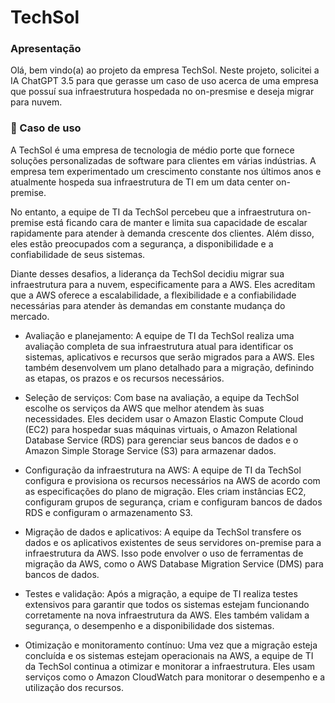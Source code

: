 # TechSol

### Apresentação
Olá, bem vindo(a) ao projeto da empresa TechSol. Neste projeto, solicitei a IA ChatGPT 3.5 para que gerasse um caso de uso acerca de uma empresa que possuí sua infraestrutura hospedada no on-presmise e deseja migrar para nuvem.

### 📃 Caso de uso
A TechSol é uma empresa de tecnologia de médio porte que fornece soluções personalizadas de software para clientes em várias indústrias. A empresa tem experimentado um crescimento constante nos últimos anos e atualmente hospeda sua infraestrutura de TI em um data center on-premise.

No entanto, a equipe de TI da TechSol percebeu que a infraestrutura on-premise está ficando cara de manter e limita sua capacidade de escalar rapidamente para atender à demanda crescente dos clientes. Além disso, eles estão preocupados com a segurança, a disponibilidade e a confiabilidade de seus sistemas.

Diante desses desafios, a liderança da TechSol decidiu migrar sua infraestrutura para a nuvem, especificamente para a AWS. Eles acreditam que a AWS oferece a escalabilidade, a flexibilidade e a confiabilidade necessárias para atender às demandas em constante mudança do mercado.

- Avaliação e planejamento: A equipe de TI da TechSol realiza uma avaliação completa de sua infraestrutura atual para identificar os sistemas, aplicativos e recursos que serão migrados para a AWS. Eles também desenvolvem um plano detalhado para a migração, definindo as etapas, os prazos e os recursos necessários.

- Seleção de serviços: Com base na avaliação, a equipe da TechSol escolhe os serviços da AWS que melhor atendem às suas necessidades. Eles decidem usar o Amazon Elastic Compute Cloud (EC2) para hospedar suas máquinas virtuais, o Amazon Relational Database Service (RDS) para gerenciar seus bancos de dados e o Amazon Simple Storage Service (S3) para armazenar dados.

- Configuração da infraestrutura na AWS: A equipe de TI da TechSol configura e provisiona os recursos necessários na AWS de acordo com as especificações do plano de migração. Eles criam instâncias EC2, configuram grupos de segurança, criam e configuram bancos de dados RDS e configuram o armazenamento S3.

- Migração de dados e aplicativos: A equipe da TechSol transfere os dados e os aplicativos existentes de seus servidores on-premise para a infraestrutura da AWS. Isso pode envolver o uso de ferramentas de migração da AWS, como o AWS Database Migration Service (DMS) para bancos de dados.

- Testes e validação: Após a migração, a equipe de TI realiza testes extensivos para garantir que todos os sistemas estejam funcionando corretamente na nova infraestrutura da AWS. Eles também validam a segurança, o desempenho e a disponibilidade dos sistemas.

- Otimização e monitoramento contínuo: Uma vez que a migração esteja concluída e os sistemas estejam operacionais na AWS, a equipe de TI da TechSol continua a otimizar e monitorar a infraestrutura. Eles usam serviços como o Amazon CloudWatch para monitorar o desempenho e a utilização dos recursos.